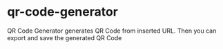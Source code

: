 # qr-code-generator
QR Code Generator generates QR Code from inserted URL. Then you can export and save the generated QR Code
